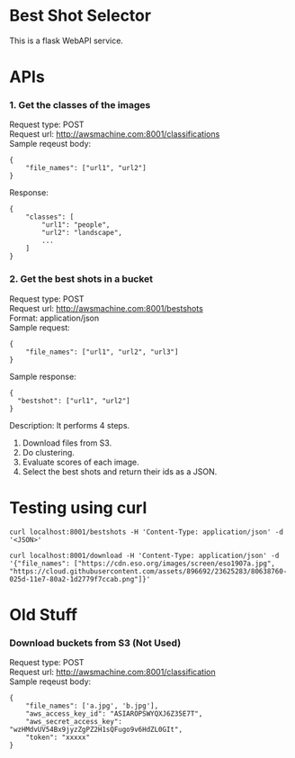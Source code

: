 # Best Shot Selector
This is a flask WebAPI service.


# APIs
### 1. Get the classes of the images
Request type: POST  
Request url: http://awsmachine.com:8001/classifications  
Sample reqeust body:  
```
{
    "file_names": ["url1", "url2"]
}
```
Response:
```
{
    "classes": [
        "url1": "people",
        "url2": "landscape",
        ...
    ]
}
```

### 2. Get the best shots in a bucket
Request type: POST  
Request url: http://awsmachine.com:8001/bestshots  
Format: application/json  
Sample request:  
```
{
    "file_names": ["url1", "url2", "url3"]
}
```
Sample response:  
```
{
  "bestshot": ["url1", "url2"]
}
```
Description:
It performs 4 steps.  
1. Download files from S3.  
2. Do clustering.  
3. Evaluate scores of each image.  
4. Select the best shots and return their ids as a JSON.  

# Testing using curl
```
curl localhost:8001/bestshots -H 'Content-Type: application/json' -d '<JSON>'

curl localhost:8001/download -H 'Content-Type: application/json' -d '{"file_names": ["https://cdn.eso.org/images/screen/eso1907a.jpg", "https://cloud.githubusercontent.com/assets/896692/23625283/80638760-025d-11e7-80a2-1d2779f7ccab.png"]}'

```

# Old Stuff
### Download buckets from S3 (Not Used)
Request type: POST  
Request url: http://awsmachine.com:8001/classification  
Sample reqeust body:  
```
{
    "file_names": ['a.jpg', 'b.jpg'],
    "aws_access_key_id": "ASIAROPSWYQXJ6Z35E7T",
    "aws_secret_access_key": "wzHMdvUV54Bx9jyzZgPZ2H1sQFugo9v6HdZL0GIt",
    "token": "xxxxx"
}
```
